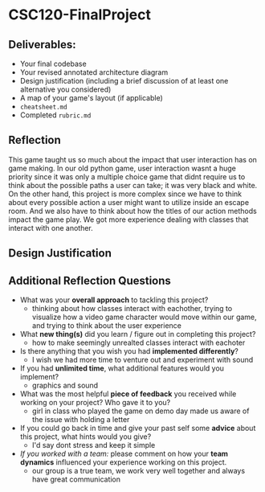 # CSC120-FinalProject

## Deliverables:
 - Your final codebase
 - Your revised annotated architecture diagram
 - Design justification (including a brief discussion of at least one alternative you considered)
 - A map of your game's layout (if applicable)
 - `cheatsheet.md`
 - Completed `rubric.md`

## Reflection
This game taught us so much about the impact that user interaction has on game making. In our old python game, user interaction wasnt a huge priority since it was only a multiple choice game that didnt require us to think about the possible paths a user can take; it was very black and white. On the other hand, this project is more complex since we have to think about every possible action a user might want to utilize inside an escape room. And we also have to think about how the titles of our action methods impact the game play. We got more experience dealing with classes that interact with one another. 

 ## Design Justification

  
## Additional Reflection Questions
 - What was your **overall approach** to tackling this project?
    - thinking about how classes interact with eachother, trying to visualize how a video game character would move within our game, and trying to think about the user experience 
 - What **new thing(s)** did you learn / figure out in completing this project?
    - how to make seemingly unrealted classes interact with eachoter
 - Is there anything that you wish you had **implemented differently**?
    - I wish we had more time to venture out and experiment with sound 
 - If you had **unlimited time**, what additional features would you implement?
    - graphics and sound
 - What was the most helpful **piece of feedback** you received while working on your project? Who gave it to you?
    - girl in class who played the game on demo day made us aware of the issue with holding a letter
 - If you could go back in time and give your past self some **advice** about this project, what hints would you give?
    -  I'd say dont stress and keep it simple
 - _If you worked with a team:_ please comment on how your **team dynamics** influenced your experience working on this project.
    - our group is a true team, we work very well together and always have great communication 
